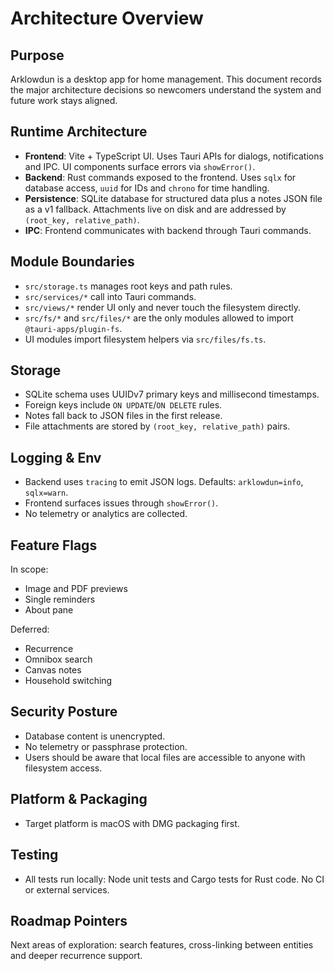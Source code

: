 # Architecture Overview

## Purpose
Arklowdun is a desktop app for home management. This document records the major architecture decisions so newcomers understand the system and future work stays aligned.

## Runtime Architecture
- **Frontend**: Vite + TypeScript UI. Uses Tauri APIs for dialogs, notifications and IPC. UI components surface errors via `showError()`.
- **Backend**: Rust commands exposed to the frontend. Uses `sqlx` for database access, `uuid` for IDs and `chrono` for time handling.
- **Persistence**: SQLite database for structured data plus a notes JSON file as a v1 fallback. Attachments live on disk and are addressed by `(root_key, relative_path)`.
- **IPC**: Frontend communicates with backend through Tauri commands.

## Module Boundaries
- `src/storage.ts` manages root keys and path rules.
- `src/services/*` call into Tauri commands.
- `src/views/*` render UI only and never touch the filesystem directly.
- `src/fs/*` and `src/files/*` are the only modules allowed to import `@tauri-apps/plugin-fs`.
- UI modules import filesystem helpers via `src/files/fs.ts`.

## Storage
- SQLite schema uses UUIDv7 primary keys and millisecond timestamps.
- Foreign keys include `ON UPDATE`/`ON DELETE` rules.
- Notes fall back to JSON files in the first release.
- File attachments are stored by `(root_key, relative_path)` pairs.

## Logging & Env
- Backend uses `tracing` to emit JSON logs. Defaults: `arklowdun=info`, `sqlx=warn`.
- Frontend surfaces issues through `showError()`.
- No telemetry or analytics are collected.

## Feature Flags
In scope:
- Image and PDF previews
- Single reminders
- About pane

Deferred:
- Recurrence
- Omnibox search
- Canvas notes
- Household switching

## Security Posture
- Database content is unencrypted.
- No telemetry or passphrase protection.
- Users should be aware that local files are accessible to anyone with filesystem access.

## Platform & Packaging
- Target platform is macOS with DMG packaging first.

## Testing
- All tests run locally: Node unit tests and Cargo tests for Rust code. No CI or external services.

## Roadmap Pointers
Next areas of exploration: search features, cross-linking between entities and deeper recurrence support.
